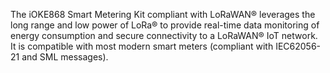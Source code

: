 The iOKE868 Smart Metering Kit compliant with LoRaWAN® leverages the long range and low power of LoRa® to provide real-time data monitoring of energy consumption and secure connectivity to a LoRaWAN® IoT network.
It is compatible with most modern smart meters (compliant with IEC62056-21 and SML messages).
